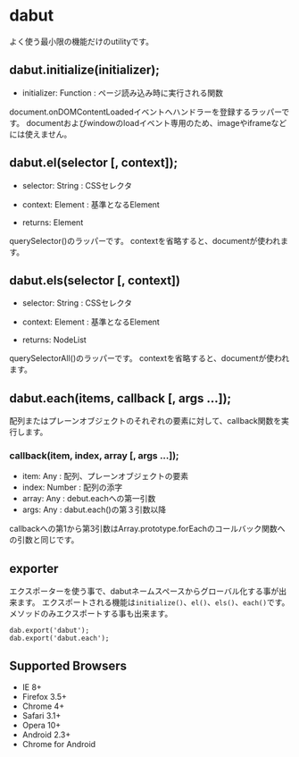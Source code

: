 # dabut

よく使う最小限の機能だけのutilityです。

## dabut.initialize(initializer);

- initializer: Function : ページ読み込み時に実行される関数

document.onDOMContentLoadedイベントへハンドラーを登録するラッパーです。
documentおよびwindowのloadイベント専用のため、imageやiframeなどには使えません。


## dabut.el(selector [, context]);

- selector: String : CSSセレクタ
- context: Element : 基準となるElement

- returns: Element

querySelector()のラッパーです。
contextを省略すると、documentが使われます。

## dabut.els(selector [, context])

- selector: String : CSSセレクタ
- context: Element : 基準となるElement

- returns: NodeList

querySelectorAll()のラッパーです。
contextを省略すると、documentが使われます。

## dabut.each(items, callback [, args ...]);

配列またはプレーンオブジェクトのそれぞれの要素に対して、callback関数を実行します。

### callback(item, index, array [, args ...]);

- item: Any : 配列、プレーンオブジェクトの要素
- index: Number : 配列の添字
- array: Any : debut.eachへの第一引数
- args: Any : dabut.each()の第３引数以降

callbackへの第1から第3引数はArray.prototype.forEachのコールバック関数への引数と同じです。

## exporter

エクスポーターを使う事で、dabutネームスペースからグローバル化する事が出来ます。
エクスポートされる機能は`initialize()`、`el()`、`els()`、`each()`です。
メソッドのみエクスポートする事も出来ます。

```
dab.export('dabut');
dab.export('dabut.each');
```



## Supported Browsers

- IE 8+
- Firefox 3.5+
- Chrome 4+
- Safari 3.1+
- Opera 10+
- Android 2.3+
- Chrome for Android 

